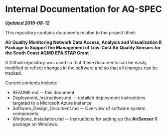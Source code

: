 # Internal Documentation for AQ-SPEC

**_Updated 2019-08-12_**

This repository contains documents related to the project titled:

**Air Quality Monitoring Network Data Access, Analysis and Visualization R 
Package to Support the Management of Low-Cost Air Quality Sensors for the 
South Coast AQMD EPA STAR Grant**

A Github repository was used so that these documents can be easily modified
to reflect changes in the software and so that all changes can be tracked.

Current contents include:

* README.md -- this document
* Deployment_Instructions.md -- detailed deployment instructions targeted to a 
Microsoft Azure instance
* Software_Design_Document.md -- Overview of software system components
* Windows_Installation.md -- Instructions for setting up the **AirSensor** R
package on Windows.

